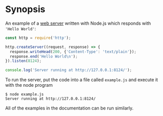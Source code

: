 # Synopsis

<!--type=misc-->

An example of a [web server][] written with Node.js which responds with
`'Hello World'`:

```js
const http = require('http');

http.createServer((request, response) => {
  response.writeHead(200, {'Content-Type': 'text/plain'});
  response.end('Hello World\n');
}).listen(8124);

console.log('Server running at http://127.0.0.1:8124/');
```

To run the server, put the code into a file called `example.js` and execute
it with the node program

```
$ node example.js
Server running at http://127.0.0.1:8124/
```

All of the examples in the documentation can be run similarly.

[web server]: http.html
